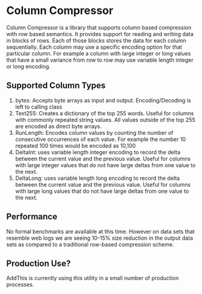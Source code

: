 # Column Compressor

Column Compressor is a library that supports column based compression with row based semantics. It provides support for reading and writing data in blocks of rows.  Each of those blocks stores the data for each column sequentially.  Each column may use a specific encoding option for that particular column.  For example a column with large integer or long values that have a small variance from row to row may use variable length integer or long encoding.

## Supported Column Types

1. bytes: Accepts byte arrays as input and output.  Encoding/Decoding is left to calling class
2. Text255: Creates a dictionary of the top 255 words.  Useful for columns with commonly repeated string values.  All values outside of the top 255 are encoded as direct byte arrays.
3. RunLength: Encodes column values by counting the number of consecutive occurrences of each value.  For example the number 10 repeated 100 times would be encoded as 10,100
4. DeltaInt:  uses variable length integer encoding to record the delta between the current value and the previous value.  Useful for columns with large integer values that do not have large deltas from one value to the next.
5. DeltaLong:  uses variable length long encoding to record the delta between the current value and the previous value.  Useful for columns with large long values that do not have large deltas from one value to the next.

## Performance

No formal benchmarks are available at this time.  However on data sets that resemble web logs we are seeing 10-15% size reduction in the output data sets as compared to a traditional row-based compression scheme.

## Production Use?

AddThis is currently using this utility in a small number of production processes.
